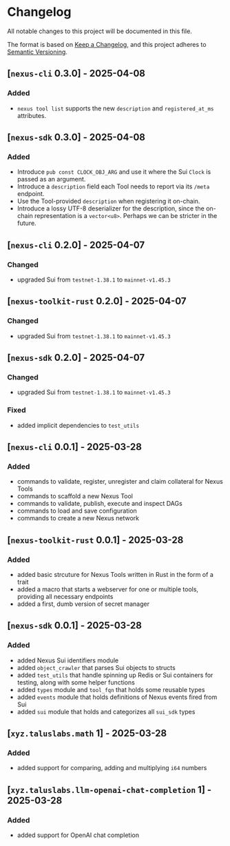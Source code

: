 # Changelog

All notable changes to this project will be documented in this file.

The format is based on [Keep a Changelog](https://keepachangelog.com/en/1.1.0/),
and this project adheres to [Semantic Versioning](https://semver.org/spec/v2.0.0.html).

## [`nexus-cli` 0.3.0] - 2025-04-08

### Added

- `nexus tool list` supports the new `description` and `registered_at_ms` attributes.

## [`nexus-sdk` 0.3.0] - 2025-04-08

### Added

- Introduce `pub const CLOCK_OBJ_ARG` and use it where the Sui `Clock` is passed as an
  argument.
- Introduce a `description` field each Tool needs to report via its `/meta` endpoint.
- Use the Tool-provided `description` when registering it on-chain.
- Introduce a lossy UTF-8 deserializer for the description, since the on-chain representation is a
  `vector<u8>`. Perhaps we can be stricter in the future.

## [`nexus-cli` 0.2.0] - 2025-04-07

### Changed

- upgraded Sui from `testnet-1.38.1` to `mainnet-v1.45.3`

## [`nexus-toolkit-rust` 0.2.0] - 2025-04-07

### Changed

- upgraded Sui from `testnet-1.38.1` to `mainnet-v1.45.3`

## [`nexus-sdk` 0.2.0] - 2025-04-07

### Changed

- upgraded Sui from `testnet-1.38.1` to `mainnet-v1.45.3`

### Fixed

- added implicit dependencies to `test_utils`

## [`nexus-cli` 0.0.1] - 2025-03-28

### Added

- commands to validate, register, unregister and claim collateral for Nexus Tools
- commands to scaffold a new Nexus Tool
- commands to validate, publish, execute and inspect DAGs
- commands to load and save configuration
- commands to create a new Nexus network

## [`nexus-toolkit-rust` 0.0.1] - 2025-03-28

### Added

- added basic strcuture for Nexus Tools written in Rust in the form of a trait
- added a macro that starts a webserver for one or multiple tools, providing all necessary endpoints
- added a first, dumb version of secret manager

## [`nexus-sdk` 0.0.1] - 2025-03-28

### Added

- added Nexus Sui identifiers module
- added `object_crawler` that parses Sui objects to structs
- added `test_utils` that handle spinning up Redis or Sui containers for testing, along with some
  helper functions
- added `types` module and `tool_fqn` that holds some reusable types
- added `events` module that holds definitions of Nexus events fired from Sui
- added `sui` module that holds and categorizes all `sui_sdk` types

## [`xyz.taluslabs.math` 1] - 2025-03-28

### Added

- added support for comparing, adding and multiplying `i64` numbers

## [`xyz.taluslabs.llm-openai-chat-completion` 1] - 2025-03-28

### Added

- added support for OpenAI chat completion
